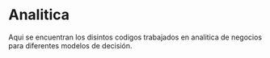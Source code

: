 # Analitica
Aqui se encuentran los disintos codigos trabajados en analitica de negocios para diferentes modelos de decisión.
